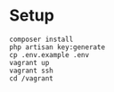 # Setup

```ssh
composer install
php artisan key:generate 
cp .env.example .env
vagrant up
vagrant ssh
cd /vagrant
```
